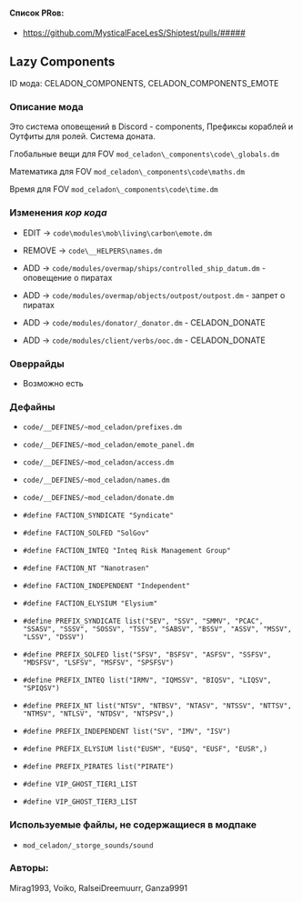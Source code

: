 

#### Список PRов:

- https://github.com/MysticalFaceLesS/Shiptest/pulls/#####
<!--
  Ссылки на PRы, связанные с модом:
  - Создание
  - Большие изменения
-->

<!-- Название мода. Не важно на русском или на английском. -->
## Lazy Components

ID мода: CELADON_COMPONENTS, CELADON_COMPONENTS_EMOTE
<!--
  Название модпака прописными буквами, СОЕДИНЁННЫМИ_ПОДЧЁРКИВАНИЕМ,
  которое ты будешь использовать для обозначения файлов.
-->

### Описание мода

Это система оповещений в Discord - components, Префиксы кораблей и Оутфиты для ролей. Система доната.
<!--
  Что он делает, что добавляет: что, куда, зачем и почему - всё здесь.
  А также любая полезная информация.
-->

Глобальные вещи для FOV
`mod_celadon\_components\code\_globals.dm`

Математика для FOV
`mod_celadon\_components\code\maths.dm`

Время для FOV
`mod_celadon\_components\code\time.dm`


### Изменения *кор кода*

- EDIT -> `code\modules\mob\living\carbon\emote.dm`
- REMOVE -> `code\__HELPERS\names.dm`

- ADD -> `code/modules/overmap/ships/controlled_ship_datum.dm` - оповещение о пиратах
- ADD -> `code/modules/overmap/objects/outpost/outpost.dm` - запрет о пиратах
- ADD -> `code/modules/donator/_donator.dm` - CELADON_DONATE
- ADD -> `code/modules/client/verbs/ooc.dm` - CELADON_DONATE
<!--
  Если вы редактировали какие-либо процедуры или переменные в кор коде,
  они должны быть указаны здесь.
  Нужно указать и файл, и процедуры/переменные.

  Изменений нет - напиши "Отсутствуют"
-->

### Оверрайды

- Возможно есть
<!--
  Если ты добавлял новый модульный оверрайд, его нужно указать здесь.
  Здесь указываются оверрайды в твоём моде и папке `_master_files`

  Изменений нет - напиши "Отсутствуют"
-->

### Дефайны

- `code/__DEFINES/~mod_celadon/prefixes.dm`
- `code/__DEFINES/~mod_celadon/emote_panel.dm`
- `code/__DEFINES/~mod_celadon/access.dm`
- `code/__DEFINES/~mod_celadon/names.dm`
- `code/__DEFINES/~mod_celadon/donate.dm`

- `#define FACTION_SYNDICATE "Syndicate"`
- `#define FACTION_SOLFED "SolGov"`
- `#define FACTION_INTEQ "Inteq Risk Management Group"`
- `#define FACTION_NT "Nanotrasen"`
- `#define FACTION_INDEPENDENT "Independent"`
- `#define FACTION_ELYSIUM "Elysium"`
- `#define PREFIX_SYNDICATE list("SEV", "SSV", "SMMV", "PCAC", "SSASV", "SSSV", "SOSSV", "TSSV", "SABSV", "BSSV", "ASSV", "MSSV", "LSSV", "DSSV")`
- `#define PREFIX_SOLFED list("SFSV", "BSFSV", "ASFSV", "SSFSV", "MDSFSV", "LSFSV", "MSFSV", "SPSFSV")`
- `#define PREFIX_INTEQ list("IRMV", "IQMSSV", "BIQSV", "LIQSV", "SPIQSV")`
- `#define PREFIX_NT list("NTSV", "NTBSV", "NTASV", "NTSSV", "NTTSV", "NTMSV", "NTLSV", "NTDSV", "NTSPSV",)`
- `#define PREFIX_INDEPENDENT list("SV", "IMV", "ISV")`
- `#define PREFIX_ELYSIUM list("EUSM", "EUSQ", "EUSF", "EUSR",)`
- `#define PREFIX_PIRATES list("PIRATE")`
- `#define VIP_GHOST_TIER1_LIST`
- `#define VIP_GHOST_TIER3_LIST`
<!--
  Если требовалось добавить какие-либо дефайны, укажи файлы,
  в которые ты их добавил, а также перечисли имена.
  И то же самое, если ты используешь дефайны, определённые другим модом.

  Не используешь - напиши "Отсутствуют"
-->

### Используемые файлы, не содержащиеся в модпаке

- `mod_celadon/_storge_sounds/sound`
<!--
  Будь то немодульный файл или модульный файл, который не содержится в папке,
  принадлежащей этому конкретному моду, он должен быть упомянут здесь.
  Хорошими примерами являются иконки или звуки, которые используются одновременно
  несколькими модулями, или что-либо подобное.
-->

### Авторы:

Mirag1993, Voiko, RalseiDreemuurr, Ganza9991
<!--
  Здесь находится твой никнейм
  Если работал совместно - никнеймы тех, кто помогал.
  В случае порта чего-либо должна быть ссылка на источник.
-->
